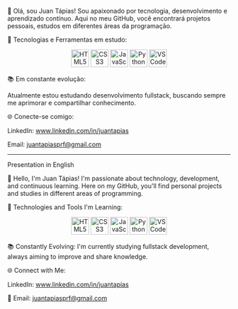 👋 Olá, sou Juan Tápias!
Sou apaixonado por tecnologia, desenvolvimento e aprendizado contínuo. Aqui no meu GitHub, você encontrará projetos pessoais, estudos em diferentes áreas da programação.

🚀 Tecnologias e Ferramentas em estudo:

<p align="center"> <img src="https://cdn.jsdelivr.net/gh/devicons/devicon/icons/html5/html5-original.svg" width="40" alt="HTML5" /> <img src="https://cdn.jsdelivr.net/gh/devicons/devicon/icons/css3/css3-original.svg" width="40" alt="CSS3" /> <img src="https://cdn.jsdelivr.net/gh/devicons/devicon/icons/javascript/javascript-original.svg" width="40" alt="JavaScript" /> <img src="https://cdn.jsdelivr.net/gh/devicons/devicon/icons/python/python-original.svg" width="40" alt="Python" /> <img src="https://cdn.jsdelivr.net/gh/devicons/devicon/icons/vscode/vscode-original.svg" width="40" alt="VS Code" /> </p>

📚 Em constante evolução:

Atualmente estou estudando desenvolvimento fullstack, buscando sempre me aprimorar e compartilhar conhecimento.

🌐 Conecte-se comigo:

LinkedIn: www.linkedin.com/in/juantapias

Email: juantapiasprf@gmail.com

-------------------------------------------------------------------------------------------------------------------------

Presentation in English

👋 Hello, I'm Juan Tápias!
I'm passionate about technology, development, and continuous learning. Here on my GitHub, you'll find personal projects and studies in different areas of programming.

🚀 Technologies and Tools I'm Learning:

<p align="center"> <img src="https://cdn.jsdelivr.net/gh/devicons/devicon/icons/html5/html5-original.svg" width="40" alt="HTML5" /> <img src="https://cdn.jsdelivr.net/gh/devicons/devicon/icons/css3/css3-original.svg" width="40" alt="CSS3" /> <img src="https://cdn.jsdelivr.net/gh/devicons/devicon/icons/javascript/javascript-original.svg" width="40" alt="JavaScript" /> <img src="https://cdn.jsdelivr.net/gh/devicons/devicon/icons/python/python-original.svg" width="40" alt="Python" /> <img src="https://cdn.jsdelivr.net/gh/devicons/devicon/icons/vscode/vscode-original.svg" width="40" alt="VS Code" /> </p>

📚 Constantly Evolving:
I'm currently studying fullstack development, always aiming to improve and share knowledge.

🌐 Connect with Me:

LinkedIn: www.linkedin.com/in/juantapias

📧 Email: juantapiasprf@gmail.com
<!--
**juanptapias/juanptapias** is a ✨ _special_ ✨ repository because its `README.md` (this file) appears on your GitHub profile.

Here are some ideas to get you started:

- 🔭 I’m currently working on ...
- 🌱 I’m currently learning ...
- 👯 I’m looking to collaborate on ...
- 🤔 I’m looking for help with ...
- 💬 Ask me about ...
- 📫 How to reach me: ...
- 😄 Pronouns: ...
- ⚡ Fun fact: ...
-->
